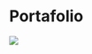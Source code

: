 # Portafolio
<img src="https://user-images.githubusercontent.com/19308295/115939517-f1c6fe80-a463-11eb-989c-812ab4942586.png">
